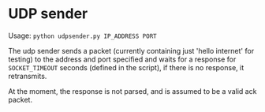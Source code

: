 # UDP sender

Usage:
`python udpsender.py IP_ADDRESS PORT`

The udp sender sends a packet (currently containing just 'hello internet' for testing) to the address and port specified and waits for a response for `SOCKET_TIMEOUT` seconds (defined in the script), if there is no response, it retransmits.

At the moment, the response is not parsed, and is assumed to be a valid ack packet.

